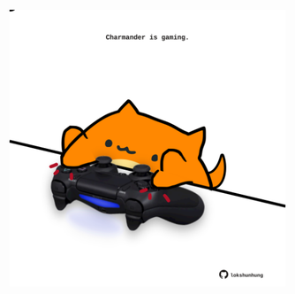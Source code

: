 <!-- built at 03/02/2022, 15:01:01 UTC -->
<p align="center">
  <img width="500" height="500" src="./ReadmeImage.svg">
</p>

